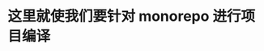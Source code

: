 <!--
 * @Author: 李思豪
 * @Date: 2022-06-23 11:14:45
 * @LastEditTime: 2022-06-23 11:15:29
 * @Description: file content
 * @LastEditors: 李思豪
-->

# 这里就使我们要针对 monorepo 进行项目编译
